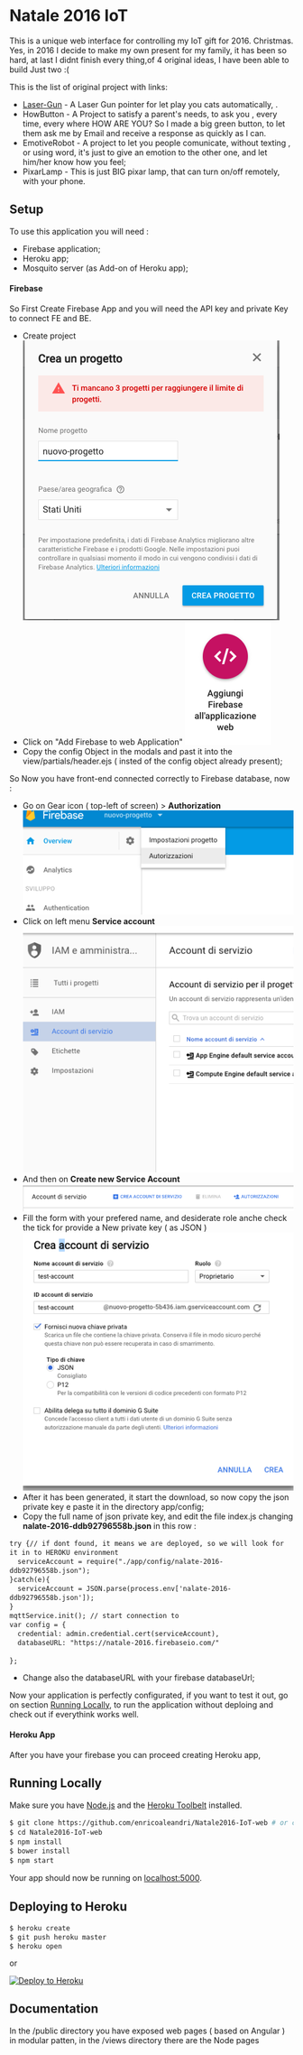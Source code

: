 # Natale 2016 IoT

This is a unique web interface for controlling my IoT gift for 2016. Christmas. Yes, in 2016 I decide to make my own present
for my family, it has been so hard, at last I didnt finish every thing,of 4 original ideas, I have been able to build Just two :(

This is the list of original project with links:
* [Laser-Gun](https://github.com/enricoaleandri/LaserGun-IoT-driver) - A Laser Gun pointer for let play you cats automatically, .
* HowButton -  A Project to satisfy a parent's needs, to ask you , every time, every where HOW ARE YOU? So I made a big green button,
to let them ask me by Email and receive a response as quickly as I can.
* EmotiveRobot - A project to let you people comunicate, without texting , or using word, it's just to give an emotion to the other one,
and let him/her know how you feel;
* PixarLamp - This is just BIG pixar lamp, that can turn on/off remotely, with your phone.

## Setup
To use this application you will need :
* Firebase application;
* Heroku app;
* Mosquito server (as Add-on of Heroku app);

#### Firebase

So First Create Firebase App and you will need the API key and private Key to connect FE and BE.
* Create project
![projectCreated](https://raw.githubusercontent.com/enricoaleandri/Natale2016-IoT-web/master/docs/images/createProject.png)
* Click on "Add Firebase to web Application"
![Add Firebase web application](https://raw.githubusercontent.com/enricoaleandri/Natale2016-IoT-web/master/docs/images/addFirebaceWebApplication.png)
* Copy the config Object in the modals and past it into the view/partials/header.ejs ( insted of the config object already present);

So Now you have front-end connected correctly to Firebase database, now :
* Go on Gear icon ( top-left of screen) > **Authorization**
![Authorization](https://raw.githubusercontent.com/enricoaleandri/Natale2016-IoT-web/master/docs/images/authorization.png)
* Click on left menu  **Service account**
![Service account](https://raw.githubusercontent.com/enricoaleandri/Natale2016-IoT-web/master/docs/images/serviceAccount.png)
* And then on **Create new Service Account**
![New Serivice Account](https://raw.githubusercontent.com/enricoaleandri/Natale2016-IoT-web/master/docs/images/createServiceAccount.png)
* Fill the form with your prefered name, and desiderate role anche check the tick for provide a New private key ( as JSON ) ![new Json Private key](https://raw.githubusercontent.com/enricoaleandri/Natale2016-IoT-web/master/docs/images/newjsonPrivateKey.png)
* After it has been generated, it start the download, so now copy the json private key e paste it in the directory app/config;
* Copy the full name of  json private key, and edit the file index.js changing **nalate-2016-ddb92796558b.json** in this row :
```
try {// if dont found, it means we are deployed, so we will look for it in to HEROKU environment
  serviceAccount = require("./app/config/nalate-2016-ddb92796558b.json");
}catch(e){
  serviceAccount = JSON.parse(process.env['nalate-2016-ddb92796558b.json']);
}
mqttService.init(); // start connection to
var config = {
  credential: admin.credential.cert(serviceAccount),
  databaseURL: "https://natale-2016.firebaseio.com/"

};
```
* Change also the databaseURL with your firebase databaseUrl;

Now your application is perfectly configurated, if you want to test it out, go on section  [Running Locally](#running-locally), to run the
application without deploing and check out if everythink works well.

#### Heroku App
After you have your firebase you can proceed creating Heroku app,

## Running Locally

Make sure you have [Node.js](http://nodejs.org/) and the [Heroku Toolbelt](https://toolbelt.heroku.com/) installed.

```sh
$ git clone https://github.com/enricoaleandri/Natale2016-IoT-web # or clone your own fork
$ cd Natale2016-IoT-web
$ npm install
$ bower install
$ npm start
```

Your app should now be running on [localhost:5000](http://localhost:5000/).

## Deploying to Heroku

```
$ heroku create
$ git push heroku master
$ heroku open
```
or

[![Deploy to Heroku](https://www.herokucdn.com/deploy/button.png)](https://heroku.com/deploy)

## Documentation

In the /public directory you have exposed web pages ( based on Angular ) in modular patten, in the /views directory
there are the Node pages
